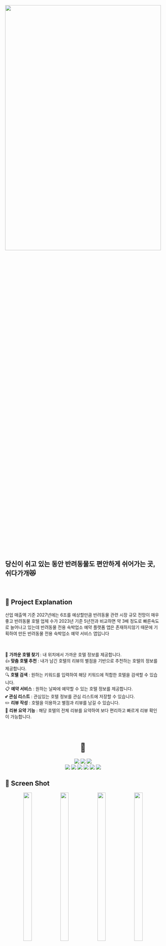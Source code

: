<img width="100%" height="45%" src="https://user-images.githubusercontent.com/120348555/228705384-594d0b67-9a3e-44d9-b501-6a2466fcb192.jpg">

  
## 당신이 쉬고 있는 동안 반려동물도 편안하게 쉬어가는 곳, 쉬다가개:heart_eyes_cat:
    
　
    
## 📌 Project Explanation
    
산업 매출액 기준 2027년에는 6조를 예상할만큼 반려동물 관련 시장 규모 전망이 매우 좋고 반려동물 호텔 업체 수가 2023년 기준 5년전과 비교하면 약 3배 정도로 빠른속도로 늘어나고 있는데 반려동물 전용 숙박업소 예약 플랫폼 앱은 존재하지않기 때문에 기획하여 만든 반려동물 전용 숙박업소 예약 서비스 앱입니다
  
  　

:hotel: <b>가까운 호텔 찾기 </b>: 내 위치에서 가까운 호텔 정보를 제공합니다.<br>
:thumbsup: <b>맞춤 호텔 추천</b> : 내가 남긴 호텔의 리뷰의 별점을 기반으로 추천하는 호텔의 정보를 제공합니다.<br>
:mag: <b>호텔 검색</b> : 원하는 키워드를 입력하여 해당 키워드에 적합한 호텔을 검색할 수 있습니다.<br>
:clipboard: <b>예약 서비스</b> : 원하는 날짜에 예약할 수 있는 호텔 정보를 제공합니다.<br>
:two_hearts: <b>관심 리스트</b> : 관심있는 호텔 정보를 관심 리스트에 저장할 수 있습니다.<br>
:pencil2: <b>리뷰 작성</b> : 호텔을 이용하고 별점과 리뷰를 남길 수 있습니다.<br>
:bookmark_tabs: <b>리뷰 요약 기능</b> : 해당 호텔의 전체 리뷰를 요약하여 보다 편리하고 빠르게 리뷰 확인이 가능합니다.<br>

　

<div align="center">
  <h1>📌</h1>
</div>
<div align="center"> 
  <!-- 자바  --><img src="https://img.shields.io/badge/JAVA-007396?style=flat-square&logo=JAVA&logoColor=white"/>
  <!--  Android--><img src="https://img.shields.io/badge/Android-3DDC84?style=flat-square&logo=Android&logoColor=white"/>
  <!--  Android Studio --><img src="https://img.shields.io/badge/Android%20Studio-3DDC84?style=flat-square&logo=Android%20Studio&logoColor=white"/>
  <br>
  <img src="https://img.shields.io/badge/Amazon AWS-232F3E?style=flat-square&logo=Amazon AWS&logoColor=white"/>
  <img src="https://img.shields.io/badge/Amazon RDS-527FFF?style=flat-square&logo=Amazon RDS&logoColor=white"/>
  <img src="https://img.shields.io/badge/Amazon S3-569A31?style=flat-square&logo=Amazon S3&logoColor=white"/>
  <img src="https://img.shields.io/badge/AWS Lambda-FF9900?style=flat-square&logo=AWS Lambda&logoColor=white"/>
<img src="https://img.shields.io/badge/Amazon API Gateway-FF4F8B?style=flat-square&logo=Amazon API Gateway&logoColor=white"/>   <img src="https://img.shields.io/badge/Amazon CloudWatch-FF4F8B?style=flat-square&logo=Amazon CloudWatch&logoColor=white"/>
</div>


## 📌 Screen Shot
    
<p align="center">
<img src="https://user-images.githubusercontent.com/120348500/228143253-12e65bc9-946d-4d35-90a0-503a2f1b19bc.png" width="23%" height="35%">
<img src="https://user-images.githubusercontent.com/120348500/228143450-373d2b4e-1f6b-4a8b-b609-f98e3dae1643.png" width="23%" height="35%">
<img src="https://user-images.githubusercontent.com/120348500/228143370-0922f05f-17fb-44fa-89fc-8b2c1169360f.png" width="23%" height="35%">
<img src="https://user-images.githubusercontent.com/120348500/228143521-959ece1d-5676-45a3-96e0-54ba6d337356.png" width="23%" height="35%">
</p>
<br>

## 📌 기술 스택(Tech Skill)
    
 | Category                                                   | Stack                                                   |
| ------------------------------------------------------------ | ------------------------------------------------------- |
| **Architecture**| MVC        |
| **Android Jetpack**|  ViewModel, LiveData, Navigation, RecyclerView, Fragment  |
| **Networking** | Retrofit2, OkHttp3           |

　
 
## 🌈 Member


|왕현성|윤지수|백민우|
|:-:|:--:|:-:|
|<img src="https://user-images.githubusercontent.com/120348500/227099410-49f69b01-7b82-45a3-ab85-1d477c7ae6d1.jpg" width="100" height="100">|<img src="https://user-images.githubusercontent.com/120348555/227101223-bbfa4b86-906f-4a33-9399-da2ed5f13fbb.jpg" alt="d00hye" width="100" height="100">|<img src="https://user-images.githubusercontent.com/120348555/228713684-a3d415b9-1a34-481b-866c-7b034a2c061a.jpg" alt="DoyKim-20" width="100" height="100">|
|[hyunsungKR](https://github.com/hyunsungKR)|[Yunwltn](https://github.com/Yunwltn)|[leobaek](https://github.com/leobaek)|
